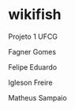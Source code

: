 wikifish
========

Projeto 1 UFCG 
 
 Fagner Gomes

 Felipe Eduardo 

 Igleson Freire 

 Matheus Sampaio 
 
